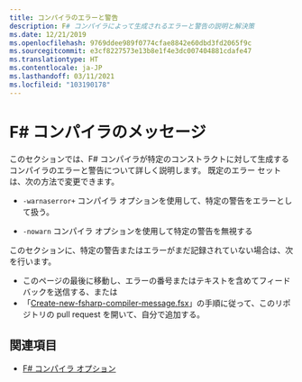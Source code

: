```yaml
---
title: コンパイラのエラーと警告
description: F# コンパイラによって生成されるエラーと警告の説明と解決策
ms.date: 12/21/2019
ms.openlocfilehash: 9769ddee989f0774cfae8842e60dbd3fd2065f9c
ms.sourcegitcommit: e3cf8227573e13b8e1f4e3dc007404881cdafe47
ms.translationtype: HT
ms.contentlocale: ja-JP
ms.lasthandoff: 03/11/2021
ms.locfileid: "103190178"
---
```

# <a name="f-compiler-messages"></a>F# コンパイラのメッセージ

このセクションでは、F# コンパイラが特定のコンストラクトに対して生成するコンパイラのエラーと警告について詳しく説明します。 既定のエラー セットは、次の方法で変更できます。

- `-warnaserror+` コンパイラ オプションを使用して、特定の警告をエラーとして扱う。

- `-nowarn` コンパイラ オプションを使用して特定の警告を無視する

このセクションに、特定の警告またはエラーがまだ記録されていない場合は、次を行います。

- このページの最後に移動し、エラーの番号またはテキストを含めてフィードバックを送信する、または
- 「[Create-new-fsharp-compiler-message.fsx](https://github.com/dotnet/docs/blob/main/docs/fsharp/language-reference/compiler-messages/util/create-new-fsharp-compiler-message.fsx)」の手順に従って、このリポジトリの pull request を開いて、自分で追加する。

## <a name="see-also"></a>関連項目

- [F# コンパイラ オプション](../compiler-options.md)
